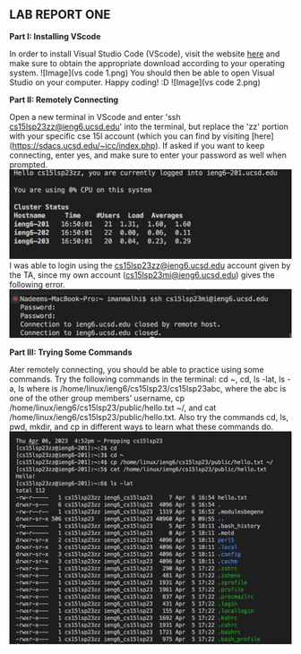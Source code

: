 ## **LAB REPORT ONE**
**Part I: Installing VScode**

In order to install Visual Studio Code (VScode), visit the website [here](https://code.visualstudio.com/) and make sure to obtain the appropriate download according to your operating system.
![Image](vs code 1.png)
You should then be able to open Visual Studio on your computer. Happy coding! :D
![Image](vs code 2.png)

**Part II: Remotely Connecting**

Open a new terminal in VScode and enter 'ssh cs15lsp23zz@ieng6.ucsd.edu' into the terminal, but replace the 'zz' portion with your specific cse 15l account (which you can find by visiting [here] (https://sdacs.ucsd.edu/~icc/index.php). If asked if you want to keep connecting, enter yes, and make sure to enter your password as well when prompted. 
![Image](1.png)
I was able to login using the cs15lsp23zz@ieng6.ucsd.edu account given by the TA, since my own account (cs15lsp23mi@ieng6.ucsd.edu) gives the following error.
![Image](2.png)

**Part III: Trying Some Commands**

Ater remotely connecting, you should be able to practice using some commands. Try the following commands in the terminal: cd ~, cd, ls -lat, ls -a, ls <directory> where <directory> is /home/linux/ieng6/cs15lsp23/cs15lsp23abc, where the abc is one of the other group members’ username, cp /home/linux/ieng6/cs15lsp23/public/hello.txt ~/, and cat /home/linux/ieng6/cs15lsp23/public/hello.txt. Also try the commands cd, ls, pwd, mkdir, and cp in different ways to learn what these commands do.
![Image](3.png)
